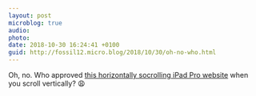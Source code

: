 ```yaml
---
layout: post
microblog: true
audio: 
photo: 
date: 2018-10-30 16:24:41 +0100
guid: http://fossil12.micro.blog/2018/10/30/oh-no-who.html
---
```

Oh, no. Who approved [this horizontally socrolling iPad Pro website](https://www.apple.com/ipad-pro/) when you scroll vertically? 😩
